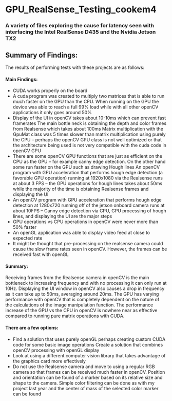 # GPU_RealSense_Testing_cookem4
### A variety of files exploring the cause for latency seen with interfacing the Intel RealSense D435 and the Nvidia Jetson TX2 ###

## Summary of Findings: ##
The results of performing tests with these projects are as follows:
#### Main Findings: ####
* CUDA works properly on the board
* A cuda program was created to multiply two matrices that is able to run much faster on the GPU than the CPU. When running on the GPU the device was able to reach a full 99% load while with all other openCV applications it only goes around 50%
* Display of the UI in openCV takes about 10-10ms which can prevent fast framerates
The main bottle neck is obtaining the depth and color frames from Realsense which takes about 100ms
Matrix multiplication with the GpuMat class was 5 times slower than matrix multiplication using purely the CPU – perhaps the openCV GPU class is not well optimized or that the architecture being used is not very compatible with the cuda code in openCV GPU
* There are some openCV GPU functions that are just as efficient on the CPU as the GPU – for example canny edge detection. On the other hand some run faster on the GPU such as drawing Hough lines
An openCV program with GPU acceleration that performs hough edge detection (a favorable GPU operation) running at 1920x1080 via the Realsense runs at about 3 FPS – the GPU operations for hough lines takes about 50ms while the majority of the time is obtaining Realsense frames and displaying the UI
* An openCV program with GPU acceleration that performs hough edge detection at 1280x720 running off of the jetson onboard camera runs at about 10FPS – Canny edge detection via CPU, GPU processing of hough lines, and displaying the UI are the major steps
* GPU operations vs CPU operations in openCV were never more than 50% faster
* An openGL application was able to display video feed at close to expected rate
* It might be thought that pre-processing on the realsense camera could cause the slow frame rates seen in openCV. However, the frames can be received fast with openGL

#### Summary: ####
Receiving frames from the Realsense camera in openCV is the main bottleneck to increasing frequency and with no processing it can only run at 10Hz. Displaying the UI window in openCV also causes a drop in frequency as it can take up to 50ms, averaging around 20ms. The GPU has varying performance with openCV that is completely dependent on the nature of the calculations of the image manipulation function. The performance increase of the GPU vs the CPU in openCV is nowhere near as effective compared to running pure matrix operations with CUDA. 

#### There are a few options: ####
* Find a solution that uses purely openGL perhaps creating custom CUDA code for some basic image operations
Create a solution that combines openCV processing with openGL display
* Look at using a different computer vision library that takes advantage of the graphics card more effectively
* Do not use the Realsense camera and move to using a regular RGB camera so that frames can be received much faster in openCV. Position and orientation can be found of a marker based on its relative size and shape to the camera. Simple color filtering can be done as with my project last year and the center of mass of the selected color marker can be found
	

